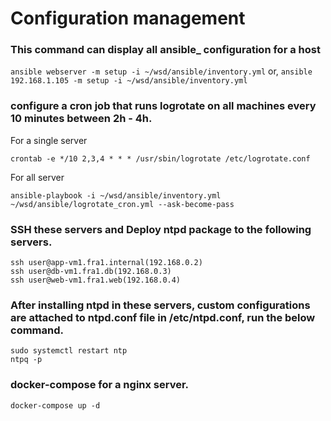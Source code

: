 # Configuration management
 
### This command can display all ansible_ configuration for a host
`ansible webserver -m setup -i ~/wsd/ansible/inventory.yml`
or,
`ansible 192.168.1.105 -m setup -i ~/wsd/ansible/inventory.yml`

### configure a cron job that runs logrotate on all machines every 10 minutes between 2h - 4h.

For a single server

`crontab -e
*/10 2,3,4 * * * /usr/sbin/logrotate /etc/logrotate.conf`

For all server

`ansible-playbook -i ~/wsd/ansible/inventory.yml ~/wsd/ansible/logrotate_cron.yml --ask-become-pass`

### SSH these servers and Deploy ntpd package to the following servers.

```
ssh user@app-vm1.fra1.internal(192.168.0.2)
ssh user@db-vm1.fra1.db(192.168.0.3)
ssh user@web-vm1.fra1.web(192.168.0.4)
```

### After installing ntpd in these servers, custom configurations are attached to ntpd.conf file in /etc/ntpd.conf, run the below command.

```
sudo systemctl restart ntp
ntpq -p
```
### docker-compose for a nginx server.

```
docker-compose up -d

```


